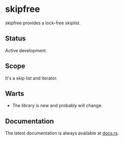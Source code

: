 skipfree
========

skipfree provides a lock-free skiplist.

Status
------

Active development.

Scope
-----

It's a skip list and iterator.

Warts
-----

- The library is new and probably will change.

Documentation
-------------

The latest documentation is always available at [docs.rs](https://docs.rs/skipfree/latest/skipfree/).
